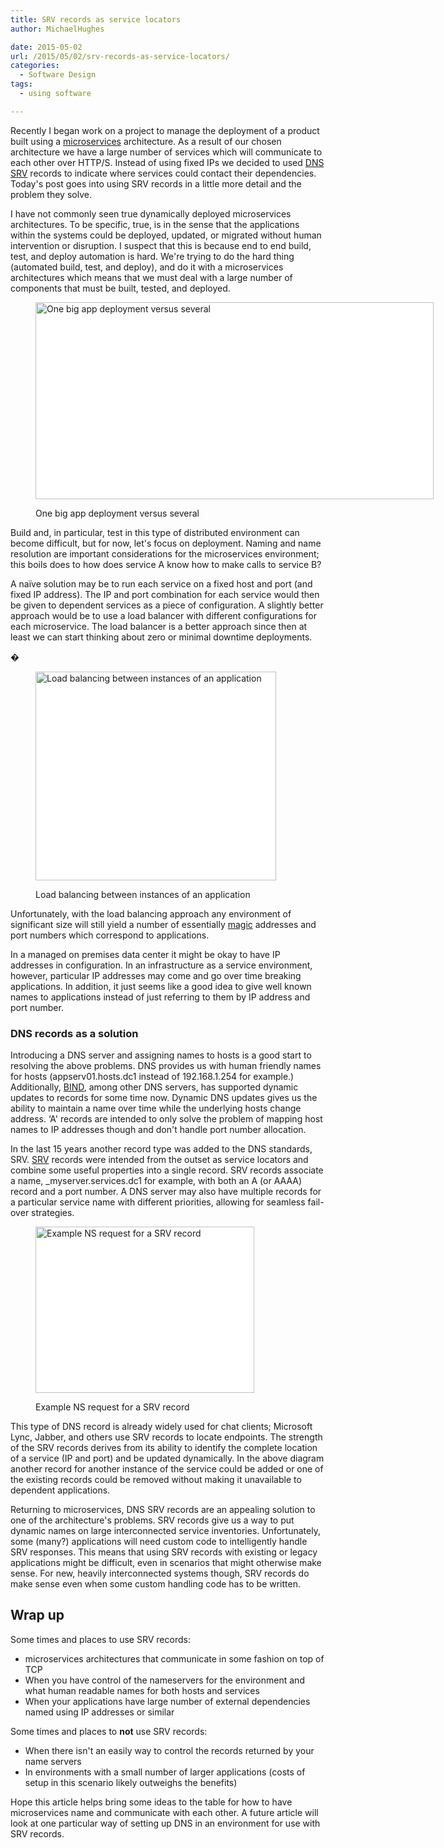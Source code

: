 ```yaml
---
title: SRV records as service locators
author: MichaelHughes

date: 2015-05-02
url: /2015/05/02/srv-records-as-service-locators/
categories:
  - Software Design
tags:
  - using software

---
```

Recently I began work on a project to manage the deployment of a product built using a [microservices][1] architecture. As a result of our chosen architecture we have a large number of services which will communicate to each other over HTTP/S. Instead of using fixed IPs we decided to used [DNS SRV][2] records to indicate where services could contact their dependencies. Today's post goes into using SRV records in a little more detail and the problem they solve.

 [1]: http://martinfowler.com/articles/microservices.html
 [2]: http://en.wikipedia.org/wiki/SRV_record

<!--more-->

I have not commonly seen true dynamically deployed microservices architectures. To be specific, true, is in the sense that the applications within the systems could be deployed, updated, or migrated without human intervention or disruption. I suspect that this is because end to end build, test, and deploy automation is hard. We're trying to do the hard thing (automated build, test, and deploy), and do it with a microservices architectures which means that we must deal with a large number of components that must be built, tested, and deployed.<figure class="wp-caption aligncenter" id="attachment_369" style="width: 637px">

[<img alt="One big app deployment versus several" class="wp-image-369 size-full" height="315" sizes="(max-width: 637px) 100vw, 637px" src="https://codinginthetrenches.com/wp-content/uploads/2015/04/Microservice-vs-Regular.png" srcset="https://codinginthetrenches.com/wp-content/uploads/2015/04/Microservice-vs-Regular-300x148.png 300w, https://codinginthetrenches.com/wp-content/uploads/2015/04/Microservice-vs-Regular.png 637w" style="background-color: white;" width="637"/>][3]<figcaption class="wp-caption-text">One big app deployment versus several</figcaption></figure> 

Build and, in particular, test in this type of distributed environment can become difficult, but for now, let's focus on deployment. Naming and name resolution are important considerations for the microservices environment; this boils does to how does service A know how to make calls to service B?

A naïve solution may be to run each service on a fixed host and port (and fixed IP address). The IP and port combination for each service would then be given to dependent services as a piece of configuration. A slightly better approach would be to use a load balancer with different configurations for each microservice. The load balancer is a better approach since then at least we can start thinking about zero or minimal downtime deployments.

�<figure class="wp-caption aligncenter" id="attachment_371" style="width: 385px">

[<img alt="Load balancing between instances of an application" class="size-full wp-image-371" height="334" sizes="(max-width: 385px) 100vw, 385px" src="https://codinginthetrenches.com/wp-content/uploads/2015/04/Load-Balancer.png" srcset="https://codinginthetrenches.com/wp-content/uploads/2015/04/Load-Balancer-300x260.png 300w, https://codinginthetrenches.com/wp-content/uploads/2015/04/Load-Balancer.png 385w" style="background-color: white;" width="385"/>][4]<figcaption class="wp-caption-text">Load balancing between instances of an application</figcaption></figure> 

Unfortunately, with the load balancing approach any environment of significant size will still yield a number of essentially [magic][5] addresses and port numbers which correspond to applications.

In a managed on premises data center it might be okay to have IP addresses in configuration. In an infrastructure as a service environment, however, particular IP addresses may come and go over time breaking applications. In addition, it just seems like a good idea to give well known names to applications instead of just referring to them by IP address and port number.

### DNS records as a solution

Introducing a DNS server and assigning names to hosts is a good start to resolving the above problems. DNS provides us with human friendly names for hosts (appserv01.hosts.dc1 instead of 192.168.1.254 for example.) Additionally, [BIND][6], among other DNS servers, has supported dynamic updates to records for some time now. Dynamic DNS updates gives us the ability to maintain a name over time while the underlying hosts change address. ‘A' records are intended to only solve the problem of mapping host names to IP addresses though and don't handle port number allocation.

In the last 15 years another record type was added to the DNS standards, SRV. [SRV][7] records were intended from the outset as service locators and combine some useful properties into a single record. SRV records associate a name, _myserver.services.dc1 for example, with both an A (or AAAA) record and a port number. A DNS server may also have multiple records for a particular service name with different priorities, allowing for seamless fail-over strategies.<figure class="wp-caption aligncenter" id="attachment_376" style="width: 350px">

[<img alt="Example NS request for a SRV record" class="size-full wp-image-376" height="266" sizes="(max-width: 350px) 100vw, 350px" src="https://codinginthetrenches.com/wp-content/uploads/2015/05/SRV-Records.png" srcset="https://codinginthetrenches.com/wp-content/uploads/2015/05/SRV-Records-300x228.png 300w, https://codinginthetrenches.com/wp-content/uploads/2015/05/SRV-Records.png 350w" style="background-color: white;" width="350"/>][8]<figcaption class="wp-caption-text">Example NS request for a SRV record</figcaption></figure> 

This type of DNS record is already widely used for chat clients; Microsoft Lync, Jabber, and others use SRV records to locate endpoints. The strength of the SRV records derives from its ability to identify the complete location of a service (IP and port) and be updated dynamically. In the above diagram another record for another instance of the service could be added or one of the existing records could be removed without making it unavailable to dependent applications.

Returning to microservices, DNS SRV records are an appealing solution to one of the architecture's problems. SRV records give us a way to put dynamic names on large interconnected service inventories. Unfortunately, some (many?) applications will need custom code to intelligently handle SRV responses. This means that using SRV records with existing or legacy applications might be difficult, even in scenarios that might otherwise make sense. For new, heavily interconnected systems though, SRV records do make sense even when some custom handling code has to be written.

## Wrap up

Some times and places to use SRV records:

  * microservices architectures that communicate in some fashion on top of TCP
  * When you have control of the nameservers for the environment and what human readable names for both hosts and services
  * When your applications have large number of external dependencies named using IP addresses or similar

Some times and places to **not** use SRV records:

  * When there isn't an easily way to control the records returned by your name servers
  * In environments with a small number of larger applications (costs of setup in this scenario likely outweighs the benefits)

Hope this article helps bring some ideas to the table for how to have microservices name and communicate with each other. A future article will look at one particular way of setting up DNS in an environment for use with SRV records.


 [3]: https://codinginthetrenches.com/wp-content/uploads/2015/04/Microservice-vs-Regular.png
 [4]: https://codinginthetrenches.com/wp-content/uploads/2015/04/Load-Balancer.png
 [5]: http://en.wikipedia.org/wiki/Magic_number_%28programming%29#Unnamed_numerical_constants
 [6]: http://en.wikipedia.org/wiki/BIND
 [7]: http://tools.ietf.org/html/rfc2782
 [8]: https://codinginthetrenches.com/wp-content/uploads/2015/05/SRV-Records.png